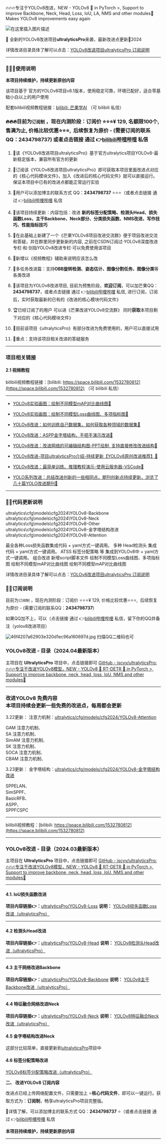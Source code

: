 🔥🔥🔥专注于YOLOv8改进，NEW - YOLOv8 🚀 in PyTorch >, Support to improve Backbone, Neck, Head, Loss, IoU, LA, NMS and other modules🚀 Makes YOLOv8 improvements easy again

![在这里插入图片描述](https://cdn.nlark.com/yuque/0/2024/png/42553146/1712844448072-5ff4bf72-3d2f-4053-a8c6-3378f751e0ab.png?x-oss-process=image%2Fformat%2Cwebp)

🌟 全新的YOLOv8改进项目**ultralyticsPro**来袭，最新改进点更新🚀2024

详情改进目录具体了解可以点击：[YOLOv8改进项目ultralyticsPro 订阅说明](https://www.yuque.com/mangguoai-oaad7/ultralyticspro/yolov8)

---

### 🚀🚀🚀使用说明

**本项目持续维护，持续更新原创内容**

该项目基于 官方的YOLOv8项目v8.1版本，使用稳定可靠，环境已配好，适合零基础小白以上的用户使用

配套bilibili视频教程链接：[bilibili: 芒果学AI](https://space.bilibili.com/1532780812) （可 bilibili 私信）

### 🔥🔥🔥目前为`订阅制` ，现在内测阶段：订阅价 ⭐⭐⭐¥ 129, 名额限100个, 售满为止, 价格比较优惠⭐⭐⭐,  后续恢复为原价 - (需要订阅的联系QQ：**2434798737**) 或者点击链接 通过 👉[bilibili哔哩哔哩](https://space.bilibili.com/1532780812) 私信

1.  🍈该《YOLOv8改进项目ultralyticsPro》基于官方ultralytics项目YOLOv8-最新稳定版本，兼容所有官方的更新
 
2.  🍉订阅该《YOLOv8改进项目ultralyticsPro》即可获取本项目里面改进点对应的《核心代码模块文件》，加入《改进后的核心代码文件》就可以直接运行。保证本项目中已有的改进点都能正常运行实验 
3.  🏅️用户可以添加博主的联系方式 QQ：**2434798737** ⭐⭐⭐（或者点击链接 通过 👉[bilibili哔哩哔哩](https://space.bilibili.com/1532780812) 私信 
4.  🚀该项目持续更新：内容包括：改进 **新的标签分配策略、检测头Head、损失函数Loss、主干Backbone、Neck部分、分类损失函数、NMS改进、写作技巧、性能指标技巧** 
5.  🍌在此基础上新建了一个《芒果YOLOv8项目改进交流群》便于项目改进交流和答疑，并在群里同步更新新的内容, 之前在CSDN订阅过·YOLOv8深度改进专栏·和·剑指YOLOv8改进专栏·可以免费使用该项目  
6.  🌰新增以《视频教程》辅助来说明应该怎么改 
7.  🌟多任务改进篇：支持**OBB旋转检测、姿态估计、图像分割任务、图像分类**等各类改进 
8.  🎈该项目为YOLOv8改进项目, 目前为预售阶段，**欢迎订阅**，可以加芒果QQ：**2434798737**，或者点击链接 通过 👉[bilibili哔哩哔哩](https://space.bilibili.com/1532780812) 私信, 进行订阅，订阅后，实时获取最新的已有的《改进的核心模块代码文件》 
9.  🏆已经订阅了的用户 可以进《芒果改进YOLOv8交流群》 同时**获取**本项目剩下对应的《核心代码模块文件》 
10.  🥭目前该项目《ultralyticsPro》有部分改进为免费使用的，用户可以直接试用
11.  🍊重点：支持该项目相关改进的答疑服务

---

### 项目相关链接
#### 2.1 视频教程

bilibili视频教程链接：[bilibili: https://space.bilibili.com/1532780812](https://space.bilibili.com/1532780812) （可 bilibili 私信）

---

- [YOLOv8实验画图：绘制不同模型mAP对比曲线图🎈](https://www.bilibili.com/video/BV1nm41127iZ)

- [YOLOv8实验画图：绘制不同模型Loss曲线图、多项指标图🎈](https://www.bilibili.com/video/BV1Kz42167qk)

- [YOLOv8改进：如何训练自己数据集，如何获取各种领域的数据集🎈](https://www.bilibili.com/video/BV1LF4m1P7EL)

- [YOLOv8改进：ASPP金字塔结构，手把手演示改进🎈](https://www.bilibili.com/video/BV1nE421T742)

- [YOLOv8改进：改进网络的可编辑结构图-PPT绘制, 支持直接修改改进结构🎈](https://www.bilibili.com/video/BV1bm411B7Vk)

- [YOLOv8改进-项目ultralyticsPro介绍-持续更新【YOLOv8原创改进推荐】🎈](https://www.bilibili.com/video/BV1Lt421J7Gc)

- [YOLOv8改进：最简单训练、推理教程演示-使用云服务器-VSCode🎈](https://www.bilibili.com/video/BV1Nm41167i4)

- [YOLO系列改进：总结改进创新的一些相同点，期刊创新点持续更新，浏览了几十篇YOLO改进期刊🎈](https://www.bilibili.com/video/BV1aH4y1J7ig)

---

### 🎈🎈代码更新说明
ultralytics\cfg\models\cfg2024\YOLOv8-Backbone
ultralytics\cfg\models\cfg2024\YOLOv8-Neck
ultralytics\cfg\models\cfg2024\YOLOv8-Other
ultralytics\cfg\models\cfg2024\YOLOv8-金字塔结构改进
ultralytics\cfg\models\cfg2024\YOLOv8-Attention

最全各种Loss损失函数集成代码 + yaml方式一键调用。
多种 Head检测头 集成代码 + yaml方式一键调用。
ATSS 标签分配策略 等 集成到YOLOv8中 + yaml方式一键调用。
组合改进
新增script脚本文件
绘制不同模型Loss曲线图、多项指标图
绘制不同模型mAP对比曲线图
绘制不同模型mAP对比曲线图

详情改进目录具体了解可以点击：[YOLOv8改进项目ultralyticsPro 订阅说明](https://www.yuque.com/mangguoai-oaad7/ultralyticspro/yolov8)


### 🏅️🏅️订阅说明
目前为`订阅制` ，现在内测阶段：订阅价 ⭐⭐⭐¥ 129, 价格比较优惠⭐⭐⭐,  后续恢复为原价 - (需要订阅的联系QQ：**2434798737**)

如果QQ加不上，可以（点击链接 通过 👉[bilibili哔哩哔哩](https://space.bilibili.com/1532780812) 私信，留下你的QQ并备注（yolov8改进项目）

![46f4207a62903e320d1ec96a160697d.jpg](https://cdn.nlark.com/yuque/0/2024/jpeg/42553146/1711106875724-81fbf441-e6b2-4a67-b98d-76ac81c19909.jpeg?x-oss-process=image%2Fwatermark%2Ctype_d3F5LW1pY3JvaGVp%2Csize_24%2Ctext_dWx0cmFseXRpY3NQcm8%3D%2Ccolor_FFFFFF%2Cshadow_50%2Ct_80%2Cg_se%2Cx_10%2Cy_10%2Fformat%2Cwebp)
扫描QQ二维码也可
### YOLOv8改进 - 目录（2024.04最新版本）

主项目在 **UltralyticsPro** 项目中，点击链接即可
[GitHub - iscyy/ultralyticsPro: 🔥🔥🔥专注于改进YOLOv8模型，NEW - YOLOv8 🚀 RT-DETR 🥇 in PyTorch >, Support to improve backbone, neck, head, loss, IoU, NMS and other modules🚀](https://github.com/iscyy/ultralyticsPro)

---


### 改进YOLOv8 免费内容<br />本项目持续会更新一些免费的改进点，每周都会更新<br />

3.22更新：
注意力机制：[ultralytics/cfg/models/cfg2024/YOLOv8-Attention](https://github.com/iscyy/ultralyticsPro/tree/main/ultralytics/cfg/models/cfg2024/YOLOv8-Attention)  

GAM 注意力机制、  
SA 注意力机制、  
SimAM 注意力机制、  
SK 注意力机制、  
SOCA 注意力机制、  
CBAM 注意力机制、  

3.23更新：
金字塔结构：[ultralytics/cfg/models/cfg2024/YOLOv8-金字塔结构改进](https://github.com/iscyy/ultralyticsPro/blob/main/ultralytics/cfg/models/cfg2024/YOLOv8-%E9%87%91%E5%AD%97%E5%A1%94%E7%BB%93%E6%9E%84%E6%94%B9%E8%BF%9B/YOLOv8-ASPP.yaml)  

SPPELAN、  
SimSPPF、  
BasicRFB、  
ASPP、  
SPPFCSPC  

-------

bilibili视频教程：[bilibili: https://space.bilibili.com/1532780812](https://space.bilibili.com/1532780812)

-------------------------------

### YOLOv8改进 - 目录（2024.03最新版本）

主项目在 **UltralyticsPro** 项目中，点击链接即可
[GitHub - iscyy/ultralyticsPro: 🔥🔥🔥专注于改进YOLOv8模型，NEW - YOLOv8 🚀 RT-DETR 🥇 in PyTorch >, Support to improve backbone, neck, head, loss, IoU, NMS and other modules🚀](https://github.com/iscyy/ultralyticsPro)

---

#### 4.1. IoU损失函数改进
**项目内容链接👉：**[ultralyticsPro/YOLOv8-Loss](https://github.com/iscyy/ultralyticsPro/tree/main/ultralytics/cfg/models/cfg2024/YOLOv8-Loss)
**说明：**
[YOLOv8损失函数Loss改进（ultralyticsPro）](https://www.yuque.com/mangguoai-oaad7/gyvqf9/epr1fhzuultgwd6d?view=doc_embed)

---

#### 4.2 检测头Head改进
**项目内容链接👉：**[ultralyticsPro/YOLOv8-Head](https://github.com/iscyy/ultralyticsPro/tree/main/ultralytics/cfg/models/cfg2024/YOLOv8-Head)
**说明：**
[YOLOv8检测头Head改进（ultralyticsPro）](https://www.yuque.com/mangguoai-oaad7/gyvqf9/nbimnvc2eshm36wa?view=doc_embed)

---

#### 4.3 主干网络改进Backbone
**项目内容链接👉：**[ultralyticsPro/YOLOv8-Backbone](https://github.com/iscyy/ultralyticsPro/tree/main/ultralytics/cfg/models/cfg2024/YOLOv8-Backbone)
**说明：**
[YOLOv8主干Backbone改进（ultralyticsPro）](https://www.yuque.com/mangguoai-oaad7/gyvqf9/dfkisg9x477kltf4?view=doc_embed)

---

#### 4.4 特征融合网络改进Neck
**项目内容链接👉：**[ultralyticsPro/YOLOv8-Neck](https://github.com/iscyy/ultralyticsPro/tree/main/ultralytics/cfg/models/cfg2024/YOLOv8-Neck)
**说明：**
[YOLOv8特征融合Neck改进（ultralyticsPro）](https://www.yuque.com/mangguoai-oaad7/gyvqf9/bwikh0og6eam5ikv?view=doc_embed)
#### 4.5 金字塔结构改进Neck
这部分比较简单，直接更新到[ultralyticsPro](https://github.com/iscyy/ultralyticsPro/tree/main)项目中

#### 4.6 标签分配策略改进
[YOLOv8标签分配策略改进（ultralyticsPro）](https://www.yuque.com/mangguoai-oaad7/ultralyticspro/usfhla4nzu1pio6z)

**二、 改进YOLOv8 订阅内容**<br />

改进点已经上传网络配置文件，只需要加上 ⭐**核心代码文件**，即可以一键运行。获取方式为：**订阅制**，畅享ultralyticsPro项目完整版。

🏅️详情了解，可以添加博主的联系方式 QQ：**2434798737** ⭐（或者点击链接 通过 👉[bilibili哔哩哔哩](https://space.bilibili.com/1532780812) 私信

**本项目持续维护，持续更新原创内容**

---

